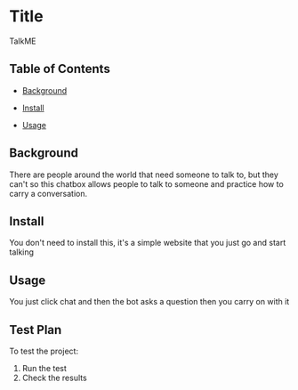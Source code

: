 # Title

TalkME

## Table of Contents

- [Background](#Background)

- [Install](#install)

- [Usage](#usage)

## Background

There are people around the world that need someone to talk to,
but they can't so this chatbox allows people to talk to someone and practice how to carry a conversation.

## Install

You don't need to install this, it's a simple website that you just go and start talking 

## Usage

You just click chat and then the bot asks a question then you carry on with it

## Test Plan

To test the project:

1.  Run the test
2.  Check the results